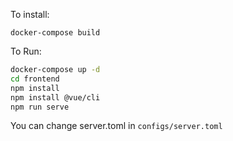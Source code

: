 To install:
```docker
docker-compose build
```
To Run:
```bash
docker-compose up -d
cd frontend
npm install
npm install @vue/cli
npm run serve
```
You can change server.toml in `configs/server.toml`
